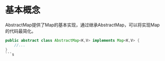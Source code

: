# 基本概念
AbstractMap提供了Map的基本实现，通过继承AbstractMap，可以将实现Map的代码最简化。

```java
public abstract class AbstractMap<K,V> implements Map<K,V> {
    //...
}
```s